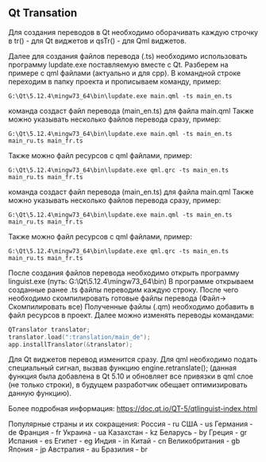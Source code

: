 ## Qt Transation

Для создания переводов в Qt необходимо оборачивать каждую строчку в  tr() - для Qt виджетов и qsTr() - для Qml виджетов. 

Далее для создания файлов перевода (.ts) необходимо использовать программу lupdate.exe поставляемую вместе с Qt.
Разберем на примере с qml файлами (актуально и для cpp).
В командной строке переходим в папку проекта и прописываем команду, пример: 	

```
G:\Qt\5.12.4\mingw73_64\bin\lupdate.exe main.qml -ts main_en.ts
```

команда создаст файл перевода (main_en.ts) для файла main.qml
Также можно указывать несколько файлов перевода сразу, пример:

```
G:\Qt\5.12.4\mingw73_64\bin\lupdate.exe main.qml -ts main_en.ts main_ru.ts main_fr.ts 
```

Также можно файл ресурсов с qml файлами, пример:

```
G:\Qt\5.12.4\mingw73_64\bin\lupdate.exe qml.qrc -ts main_en.ts main_ru.ts main_fr.ts
```

команда создаст файл перевода (main_en.ts) для файла main.qml
Также можно указывать несколько файлов перевода сразу, пример:	

```
G:\Qt\5.12.4\mingw73_64\bin\lupdate.exe main.qml -ts main_en.ts main_ru.ts main_fr.ts 
```

Также можно файл ресурсов с qml файлами, пример:	

```
G:\Qt\5.12.4\mingw73_64\bin\lupdate.exe qml.qrc -ts main_en.ts main_ru.ts main_fr.ts
```

После создания файлов перевода необходимо открыть программу linguist.exe (путь: G:\Qt\5.12.4\mingw73_64\bin)
В программе открываем созданные ранее .ts файлы переводим каждую строку. После чего необходимо скомпилировать готовые файлы перевода (Файл-> Скомпилировать все)
Полученные файлы (.qm) необходимо добавить в файл ресурсов в проект.
Далее можно изменять переводы командами:	

```c++
QTranslator translator;
translator.load(":translation/main_de");
app.installTranslator(&translator);
```

Для Qt виджетов перевод изменится сразу. Для qml необходимо подать специальный сигнал, вызвав функцию engine.retranslate(); (данная функция была добавлена в Qt 5.10 и 
обновляет все привязки в qml слое (не только строки), в будущем разработчик обещает оптимизировать данную функцию).


Более подробная информация: https://doc.qt.io/QT-5/qtlinguist-index.html

Популярные страны и их сокращения:
Россия - ru
США - us
Германия - de
Франция - fr
Украина - ua
Казахстан - kz
Беларусь - by
Греция - gr
Испания - es
Египет - eg
Индия - in
Китай - cn
Великобритания - gb
Япония - jp
Австралия - au
Бразилия - br